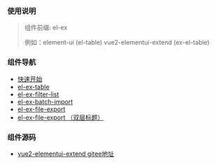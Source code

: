 
### 使用说明
>
> 组件前缀: el-ex
>
> 例如：element-ui (el-table) vue2-elementui-extend (ex-el-table)
>


### 组件导航

- [快速开始](./1-quick-start.md)
- [el-ex-table](./2-table.md)
- [el-ex-filter-list](./3-filter-list.md)
- [el-ex-batch-import](./4-batch-import.md)
- [el-ex-file-export](./5-file-export.md)
- [el-ex-file-export （双层标题）](./6-file-export2.md)

### 组件源码
- [vue2-elementui-extend gitee地址](https://gitee.com/zhongzhiguo2020/vue2-elementui-extend)